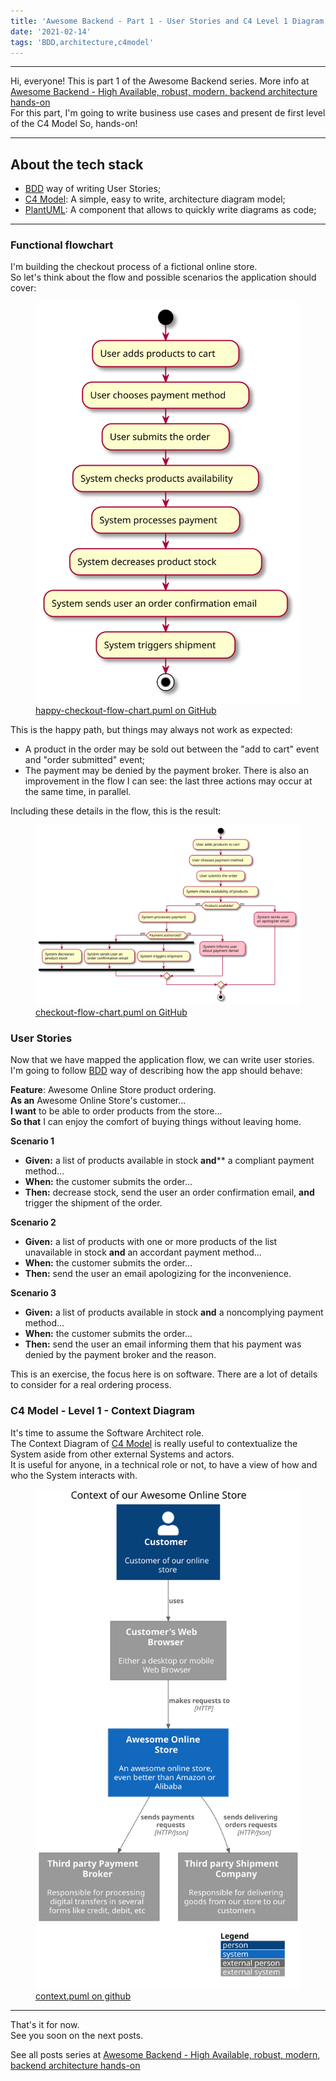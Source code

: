 ```yaml
---
title: 'Awesome Backend - Part 1 - User Stories and C4 Level 1 Diagram'
date: '2021-02-14'
tags: 'BDD,architecture,c4model'
---
```


---

Hi, everyone!
This is part 1 of the Awesome Backend series.
More info at <a className="text-slate-700 hover:text-blue-400" href="../posts/awesome-backend">Awesome Backend - High Available, robust, modern, backend architecture hands-on</a>  
For this part, I'm going to write business use cases and present de first level of the C4 Model
So, hands-on!

---

## About the tech stack
- [BDD](https://en.wikipedia.org/wiki/Behavior-driven_development) way of writing User Stories;
- [C4 Model](https://c4model.com/): A simple, easy to write, architecture diagram model;
- [PlantUML](https://plantuml.com/): A component that allows to quickly write diagrams as code;

---

### Functional flowchart
I'm building the checkout process of a fictional online store.  
So let's think about the flow and possible scenarios the application should cover:  
<a target="_blank" rel="noopener noreferrer" href="https://raw.githubusercontent.com/viniciusvasti/awesome-backend/master/awesome-backend-docs/src/flowcharts/happy-checkout-flow-chart.svg">
    <figure>
        <img src="https://raw.githubusercontent.com/viniciusvasti/awesome-backend/master/awesome-backend-docs/src/flowcharts/happy-checkout-flow-chart.svg" />
    <figcaption><a className="text-slate-700 hover:text-blue-400" href="https://raw.githubusercontent.com/viniciusvasti/awesome-backend/master/awesome-backend-docs/src/flowcharts/happy-checkout-flow-chart.puml">happy-checkout-flow-chart.puml on GitHub</a></figcaption>
    </figure>
</a>

This is the happy path, but things may always not work as expected:
- A product in the order may be sold out between the "add to cart" event and "order submitted" event;
- The payment may be denied by the payment broker.
There is also an improvement in the flow I can see: the last three actions may occur at the same time, in parallel.

Including these details in the flow, this is the result:  
<a target="_blank" rel="noopener noreferrer" href="https://raw.githubusercontent.com/viniciusvasti/awesome-backend/master/awesome-backend-docs/src/flowcharts/checkout-flow-chart.svg">
    <figure>
        <img src="https://raw.githubusercontent.com/viniciusvasti/awesome-backend/master/awesome-backend-docs/src/flowcharts/checkout-flow-chart.svg" />
      <figcaption><a className="text-slate-700 hover:text-blue-400" href="https://raw.githubusercontent.com/viniciusvasti/awesome-backend/master/awesome-backend-docs/src/flowcharts/checkout-flow-chart.puml">checkout-flow-chart.puml on GitHub</a></figcaption>
    </figure>
</a>

### User Stories
Now that we have mapped the application flow, we can write user stories.  
I'm going to follow [BDD](https://en.wikipedia.org/wiki/Behavior-driven_development#Behavioral_specifications) way of describing how the app should behave:

**Feature**: Awesome Online Store product ordering.  
**As an** Awesome Online Store's customer...  
**I want** to be able to order products from the store...  
**So that** I can enjoy the comfort of buying things without leaving home.

**Scenario 1**
- **Given:** a list of products available in stock **and**** a compliant payment method...
- **When:** the customer submits the order...
- **Then:** decrease stock, send the user an order confirmation email, **and** trigger the shipment of the order.

**Scenario 2**
- **Given:** a list of products with one or more products of the list unavailable in stock **and** an accordant payment method...
- **When:** the customer submits the order...
- **Then:** send the user an email apologizing for the inconvenience.

**Scenario 3**
- **Given:** a list of products available in stock **and** a noncomplying payment method...
- **When:** the customer submits the order...
- **Then:** send the user an email informing them that his payment was denied by the payment broker and the reason.

This is an exercise, the focus here is on software. There are a lot of details to consider 
for a real ordering process.

### C4 Model - Level 1 - Context Diagram
It's time to assume the Software Architect role.  
The Context Diagram of [C4 Model](https://c4model.com/) is really useful to contextualize the System aside from other external Systems and actors.  
It is useful for anyone, in a technical role or not, to have a view of how and who the System interacts with.

<a target="_blank" rel="noopener noreferrer" href="https://raw.githubusercontent.com/viniciusvasti/awesome-backend/master/awesome-backend-docs/src/context.svg">
 <figure>
    <img src="https://raw.githubusercontent.com/viniciusvasti/awesome-backend/master/awesome-backend-docs/src/context.svg" />
  <figcaption><a className="text-slate-700 hover:text-blue-400" href="https://raw.githubusercontent.com/viniciusvasti/awesome-backend/master/awesome-backend-docs/src/context.puml">context.puml on github</a></figcaption>
</figure>
</a>

---

That's it for now.  
See you soon on the next posts.

See all posts series at <a className="text-slate-700 hover:text-blue-400" href="../posts/awesome-backend">Awesome Backend - High Available, robust, modern, backend architecture hands-on</a>  
